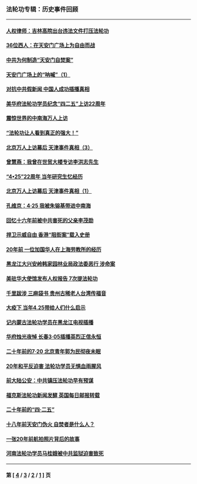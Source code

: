 ### 法轮功专辑：历史事件回顾
---
#### [人权律师：吉林高院出台违法文件打压法轮功](../../pages/nf5793/n13825665.md?11290430) 
#### [36位西人：在天安门广场上为自由而战](../../pages/nf5793/n13390029.md?11290430) 
#### [中共为何制造“天安门自焚案”](../../pages/nf5793/n13183270.md?11290430) 
#### [天安门广场上的“呐喊”（1）](../../pages/nf5793/n13105277.md?11290430) 
#### [对抗中共假新闻 中国人成功插播真相](../../pages/nf5793/n12910618.md?11290430) 
#### [美华府法轮功学员纪念“四二五”上访22周年](../../pages/nf5793/n12904445.md?11290430) 
#### [震惊世界的中南海万人上访](../../pages/nf5793/n12903976.md?11290430) 
#### [“法轮功让人看到真正的强大！”](../../pages/nf5793/n12903195.md?11290430) 
#### [北京万人上访幕后 天津事件真相（3）](../../pages/nf5793/n12902807.md?11290430) 
#### [曾慧燕：我曾在世贸大楼专访李洪志先生](../../pages/nf5793/n12898729.md?11290430) 
#### [“4•25”22周年 当年研究生忆经历](../../pages/nf5793/n12894152.md?11290430) 
#### [北京万人上访幕后 天津事件真相（1）](../../pages/nf5793/n12885174.md?11290430) 
#### [孔维京：4·25 我被朱镕基带进中南海](../../pages/nf5793/n12864987.md?11290430) 
#### [回忆十六年前被中共害死的父亲李茂勋](../../pages/nf5793/n12880270.md?11290430) 
#### [捍卫示威自由 香港“阻街案”载入史册](../../pages/nf5793/n12811245.md?11290430) 
#### [20年前 一位加国华人在上海劳教所的经历](../../pages/nf5793/n12707932.md?11290430) 
#### [黑龙江大兴安岭韩家园林业局政法委恶行 涉命案](../../pages/nf5793/n12622815.md?11290430) 
#### [美驻华大使馆发布人权报告 7次提法轮功](../../pages/nf5793/n12520541.md?11290430) 
#### [千里跋涉 三麻袋书 贵州古稀老人台湾传福音](../../pages/nf5793/n12198750.md?11290430) 
#### [大疫下 当年4.25带给人们什么启示](../../pages/nf5793/n12058565.md?11290430) 
#### [记内蒙古法轮功学员在黑龙江电视插播](../../pages/nf5793/n11699194.md?11290430) 
#### [华府烛光夜悼 长春3·05插播英烈正信永恒](../../pages/nf5793/n11397432.md?11290430) 
#### [二十年前的7·20 北京青年郭为民彻夜未眠](../../pages/nf5793/n11354195.md?11290430) 
#### [20年和平反迫害 法轮功学员无惧血雨腥风](../../pages/nf5793/n11348279.md?11290430) 
#### [前大陆公安：中共镇压法轮功早有预谋](../../pages/nf5793/n11352168.md?11290430) 
#### [福克斯法轮功新闻发酵  英国每日邮报转载](../../pages/nf5793/n11285952.md?11290430) 
#### [二十年前的“四·二五”](../../pages/nf5793/n11207639.md?11290430) 
#### [十八年前天安门伪火 自焚者是什么人？](../../pages/nf5793/n10996556.md?11290430) 
#### [一张20年前航拍照片背后的故事](../../pages/nf5793/n10693797.md?11290430) 
#### [河南法轮功学员马桂娥被中共监狱迫害致死](../../pages/nf5793/n10684974.md?11290430) 

---
#### 第 [ [4](./4.md?11290430) / [3](./3.md?11290430) / [2](./2.md?11290430) / [1](./1.md?11290430) ] 页
